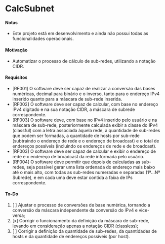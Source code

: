 # CalcSubnet

#### Notas 

- Este projeto está em desenvolvimento e ainda não possui todas as funcionalidades operacionais.

#### Motivação 
- Automatizar o processo de cálculo de sub-redes, utilizando a notação CIDR.

#### Requisitos 

- [RF001] O software deve ser capaz de realizar a conversão das bases numéricas, decimal para binário e o inverso, tanto para o endereço IPv4 inserido quanto para a máscara de sub-rede inserida.
- [RF002] O software deve ser capaz de calcular, com base no endereço IPv4 digitado e na sua notação CIDR, a máscara de subrede correspondente.
- [RF003] O software deve, com base no IPv4 inserido pelo usuário e na máscara de sub-rede, posteriormente calculada exibir a classe do IPv4 (classful) com a letra associada àquela rede, a quantidade de sub-redes que podem ser formadas, a quantidade de hosts por sub-rede (subtraindo o endereço de rede e o endereço de broadcast) e o total de endereços possíveis (incluindo os endereços de rede e de broadcast).
- [RF003] O software deve ser capaz de calcular e exibir o endereço de rede e o endereço de broadcast da rede informada pelo usuário.
- [RF004] O software deve permitir que depois de calculadas as sub-redes, seja possível gerar uma lista ordenada do endereço mais baixo até o mais alto, com todas as sub-redes numeradas e separadas (1ª...Nª Subrede), e em cada uma deve estar contida a faixa de IPs correspondente.

#### To-Do 

1. [ ] Ajustar o processo de conversões de base numérica, tornando a conversão da máscara independente da conversão do IPv4 e vice-versa;
2. [x] Corrigir o funcionamento da definição da máscara de sub-rede, levando em consideração apenas a notação CIDR (classless);
3. [ ] Corrigir a definição da quantidade de sub-redes, da quantidades de hosts e da quantidade de endereços possíveis (por host).
